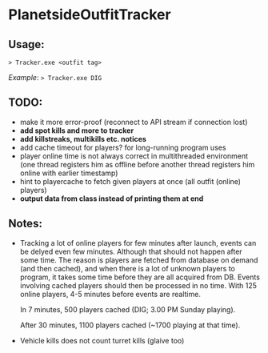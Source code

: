# PlanetsideOutfitTracker
Usage:
------
`> Tracker.exe <outfit tag>`

*Example*: `> Tracker.exe DIG`

TODO:
-----
+ make it more error-proof (reconnect to API stream if connection lost)
+ __add spot kills and more to tracker__
+ __add killstreaks, multikills etc. notices__
+ add cache timeout for players? for long-running program uses
+ player online time is not always correct in multithreaded environment (one thread registers him as offline before another thread registers him online with earlier timestamp)
+ hint to playercache to fetch given players at once (all outfit (online) players)
+ __output data from class instead of printing them at end__

Notes:
------
* Tracking a lot of online players for few minutes after launch, events can be delyed even few minutes. Although that should not happen after some time.
  The reason is players are fetched from database on demand (and then cached), and when there is a lot of unknown players to program, it takes some time before
  they are all acquired from DB. Events involving cached players should then be processed in no time.
  With 125 online players, 4-5 minutes before events are realtime.

  In 7 minutes, 500 players cached (DIG; 3.00 PM Sunday playing).

  After 30 minutes, 1100 players cached (~1700 playing at that time).

* Vehicle kills does not count turret kills (glaive too)
